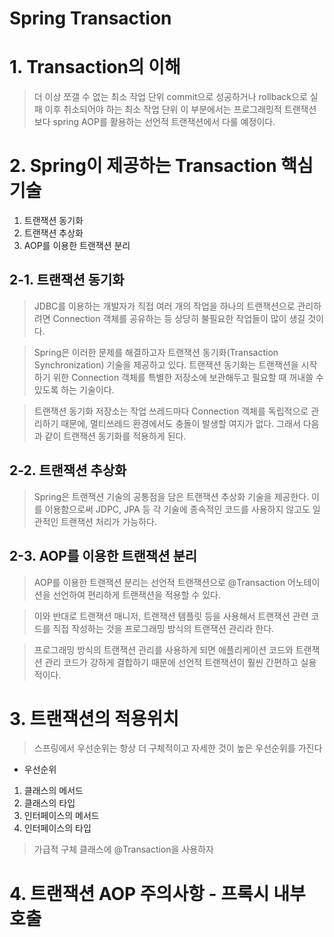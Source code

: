 Spring Transaction
=================

# 1. Transaction의 이해

> 더 이상 쪼갤 수 없는 최소 작업 단위
> commit으로 성공하거나 rollback으로 실패 이후 취소되어야 하는 최소 작업 단위 
> 이 부분에서는 프로그래밍적 트랜잭션보다 spring AOP를 활용하는 선언적 트랜잭션에서 다룰 예정이다.


# 2. Spring이 제공하는 Transaction 핵심기술

1. 트랜잭션 동기화
2. 트랜잭션 추상화
3. AOP를 이용한 트랜잭션 분리

## 2-1. 트랜잭션 동기화

> JDBC를 이용하는 개발자가 직접 여러 개의 작업을 하나의 트랜잭션으로 관리하려면 Connection 객체를 공유하는 등 상당히 불필요한 작업들이 많이 생길 것이다.

> Spring은 이러한 문제를 해결하고자 트랜잭션 동기화(Transaction Synchronization) 기술을 제공하고 있다. 트랜잭션 동기화는 트랜잭션을 시작하기 위한 Connection 객체를 특별한 저장소에 보관해두고 필요할 때 꺼내쓸 수 있도록 하는 기술이다.

> 트랜잭션 동기화 저장소는 작업 쓰레드마다 Connection 객체를 독립적으로 관리하기 때문에, 멀티쓰레드 환경에서도 충돌이 발생할 여지가 없다. 그래서 다음과 같이 트랜잭션 동기화를 적용하게 된다.


## 2-2. 트랜잭션 추상화

> Spring은 트랜잭션 기술의 공통점을 담은 트랜잭션 추상화 기술을 제공한다. 이를 이용함으로써 JDPC, JPA 등 각 기술에 종속적인 코드를 사용하지 않고도 일관적인 트랜잭션 처리가 가능하다.

## 2-3. AOP를 이용한 트랜잭션 분리

> AOP를 이용한 트랜잭션 분리는 선언적 트랜잭션으로 @Transaction 어노테이션을 선언하여 편리하게 트랜잭션을 적용할 수 있다.

> 이와 반대로 트랜잭션 매니저, 트랜잭션 템플릿 등을 사용해서 트랜잭션 관련 코드를 직접 작성하는 것을 프로그래밍 방식의 트랜잭션 관리라 한다. 

> 프로그래밍 방식의 트랜잭션 관리를 사용하게 되면 애플리케이션 코드와 트랜잭션 관리 코드가 강하게 결합하기 때문에 선언적 트랜잭션이 훨씬 간편하고 실용적이다.


# 3. 트랜잭션의 적용위치

> 스프링에서 우선순위는 항상 더 구체적이고 자세한 것이 높은 우선순위를 가진다 

* 우선순위

1. 클래스의 메서드
2. 클래스의 타입
3. 인터페이스의 메서드
4. 인터페이스의 타입

> 가급적 구체 클래스에 @Transaction을 사용하자

# 4. 트랜잭션 AOP 주의사항 - 프록시 내부 호출
























